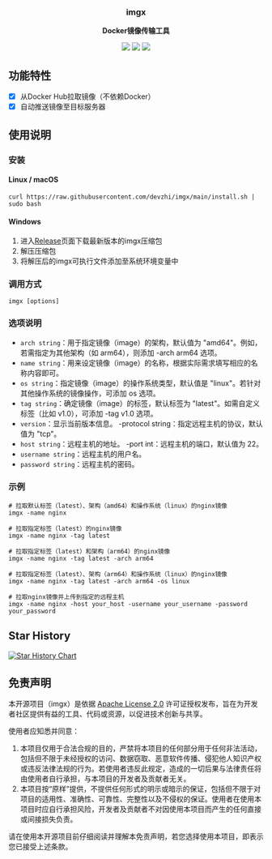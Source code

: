 <div align="center">
  <p>
    <h3>
      <b>
        imgx
      </b>
    </h3>
  </p>
  <p>
    <b>
      Docker镜像传输工具
    </b>
  </p>
  <p>
  <a href="https://github.com/devzhi/imgx/blob/main/LICENSE"><img src="https://img.shields.io/badge/license-APL2.0-blue.svg"></img></a>
  <a href="https://github.com/devzhi/imgx/pulls"><img src="https://img.shields.io/badge/Contributions-welcome-green?logo=github"></img></a>
  <a href="https://github.com/devzhi/imgx/releases/latest"><img src="https://img.shields.io/badge/Version-0.1.0-green.svg"></img></a>
  </p>
</div>

## 功能特性

- [x] 从Docker Hub拉取镜像（不依赖Docker）
- [x] 自动推送镜像至目标服务器

## 使用说明

### 安装

#### Linux / macOS

```shell
curl https://raw.githubusercontent.com/devzhi/imgx/main/install.sh | sudo bash
```

#### Windows

1. 进入[Release](https://github.com/devzhi/imgx/releases/latest)页面下载最新版本的imgx压缩包
2. 解压压缩包
3. 将解压后的imgx可执行文件添加至系统环境变量中

### 调用方式

```shell
imgx [options]
```

### 选项说明

- `arch string`：用于指定镜像（image）的架构，默认值为 "amd64"。例如，若需指定为其他架构（如 arm64），则添加 -arch arm64 选项。
- `name string`：用来设定镜像（image）的名称，根据实际需求填写相应的名称内容即可。
- `os string`：指定镜像（image）的操作系统类型，默认值是 "linux"。若针对其他操作系统的镜像操作，可添加 os 选项。
- `tag string`：确定镜像（image）的标签，默认标签为 "latest"。如需自定义标签（比如 v1.0），可添加 -tag v1.0 选项。
- `version`：显示当前版本信息。 -protocol string：指定远程主机的协议，默认值为 "tcp"。
- `host string`：远程主机的地址。 -port int：远程主机的端口，默认值为 22。
- `username string`：远程主机的用户名。 
- `password string`：远程主机的密码。

### 示例

```shell
# 拉取默认标签（latest）、架构（amd64）和操作系统（linux）的nginx镜像
imgx -name nginx

# 拉取指定标签（latest）的nginx镜像
imgx -name nginx -tag latest

# 拉取指定标签（latest）和架构（arm64）的nginx镜像
imgx -name nginx -tag latest -arch arm64

# 拉取指定标签（latest）、架构（arm64）和操作系统（linux）的nginx镜像
imgx -name nginx -tag latest -arch arm64 -os linux

# 拉取nginx镜像并上传到指定的远程主机
imgx -name nginx -host your_host -username your_username -password your_password
```

## Star History

[![Star History Chart](https://api.star-history.com/svg?repos=devzhi/imgx&type=Date)](https://star-history.com/#devzhi/imgx&Date)

## 免责声明

本开源项目（imgx）是依据 [Apache License 2.0](https://github.com/devzhi/imgx/blob/main/LICENSE)
许可证授权发布，旨在为开发者社区提供有益的工具、代码或资源，以促进技术创新与共享。

使用者应知悉并同意：

1. 本项目仅用于合法合规的目的，严禁将本项目的任何部分用于任何非法活动，包括但不限于未经授权的访问、数据窃取、恶意软件传播、侵犯他人知识产权或违反法律法规的行为。若使用者违反此规定，造成的一切后果与法律责任将由使用者自行承担，与本项目的开发者及贡献者无关。
2. 本项目按“原样”提供，不提供任何形式的明示或暗示的保证，包括但不限于对项目的适用性、准确性、可靠性、完整性以及不侵权的保证。使用者在使用本项目时应自行承担风险，开发者及贡献者不对因使用本项目而产生的任何直接或间接损失负责。

请在使用本开源项目前仔细阅读并理解本免责声明，若您选择使用本项目，即表示您已接受上述条款。